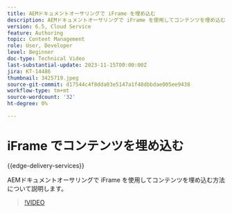 ```yaml
---
title: AEMドキュメントオーサリングで iFrame を埋め込む
description: AEMドキュメントオーサリングで iFrame を使用してコンテンツを埋め込む方法について説明します。
version: 6.5, Cloud Service
feature: Authoring
topic: Content Management
role: User, Developer
level: Beginner
doc-type: Technical Video
last-substantial-update: 2023-11-15T00:00:00Z
jira: KT-14486
thumbnail: 3425719.jpeg
source-git-commit: d17544c4f8dda03e5147a1f48dbbdae005ee9438
workflow-type: tm+mt
source-wordcount: '32'
ht-degree: 0%

---
```



# iFrame でコンテンツを埋め込む

{{edge-delivery-services}}

AEMドキュメントオーサリングで iFrame を使用してコンテンツを埋め込む方法について説明します。

>[!VIDEO](https://video.tv.adobe.com/v/3425719/?learn=on)
